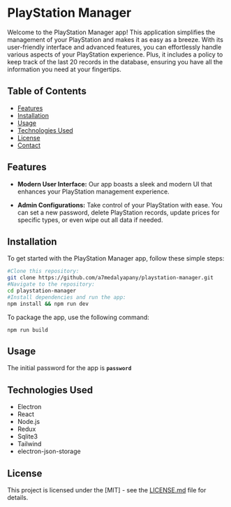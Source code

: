 # PlayStation Manager

Welcome to the PlayStation Manager app! This application simplifies the management of your PlayStation and makes it as easy as a breeze. With its user-friendly interface and advanced features, you can effortlessly handle various aspects of your PlayStation experience. Plus, it includes a policy to keep track of the last 20 records in the database, ensuring you have all the information you need at your fingertips.

## Table of Contents

- [Features](#features)
- [Installation](#installation)
- [Usage](#usage)
- [Technologies Used](#technologies-used)
- [License](#license)
- [Contact](#contact)

## Features

- **Modern User Interface:** Our app boasts a sleek and modern UI that enhances your PlayStation management experience.

- **Admin Configurations:** Take control of your PlayStation with ease. You can set a new password, delete PlayStation records, update prices for specific types, or even wipe out all data if needed.

## Installation

To get started with the PlayStation Manager app, follow these simple steps:

```bash
#Clone this repository:
git clone https://github.com/a7medalyapany/playstation-manager.git
#Navigate to the repository:
cd playstation-manager
#Install dependencies and run the app:
npm install && npm run dev
```

To package the app, use the following command:

```shell
npm run build
```

## Usage

The initial password for the app is **`password`**

## Technologies Used

- Electron
- React
- Node.js
- Redux
- Sqlite3
- Tailwind
- electron-json-storage

## License

This project is licensed under the [MIT] - see the [LICENSE.md](LICENSE.md) file for details.
